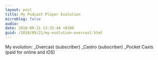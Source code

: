 ```yaml
---
layout: post
title: My Podcast Player Evolution
microblog: false
audio: 
date: 2018-09-21 13:35:44 +0100
guid: /2018/09/21/my-evolution-overcast.html
---
```

My evolution: 
_Overcast (subscriber) 
_Castro (subscriber)
_Pocket Casts (paid for online and iOS)
